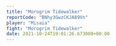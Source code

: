 ```yaml
---
title: "Morogrim Tidewalker"
reportCode: "BNhy3GwzCKJA89Vn"
player: "Misaia"
fight: "Morogrim Tidewalker"
date: 2021-10-24T19:01:26.673000+00:00
---
```

